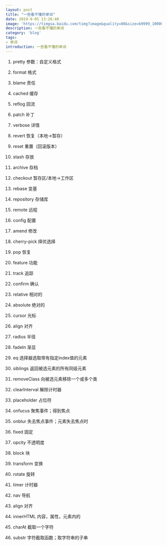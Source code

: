```yaml
---
layout: post
title: "一些看不懂的单词"
date: 2019-9-05 13:26:40
image: 'https://timgsa.baidu.com/timg?image&quality=80&size=b9999_10000&sec=1567718799490&di=7eccf664d32761aed83ce9e72ff8ec4e&imgtype=0&src=http%3A%2F%2Fn.sinaimg.cn%2Fsinacn%2Fw640h444%2F20180205%2Fb046-fyrhcqy7438065.jpg'
description: 一些看不懂的单词
category: 'blog'
tags:
- 单词
introduction: 一些看不懂的单词
---
```


1. pretty 参数：自定义格式  
2. format 格式  
3. blame 责任  
4. cached 缓存  
5. reflog 回流  
6. patch 补丁  
7. verbose 详情  
8. revert 恢复（本地->暂存）  
9. reset 重置（回滚版本）  
10. stash 存放  
11. archive 存档  
12. checkout 暂存区/本地->工作区  
13. rebase 变基  
14. repository 存储库  
15. remote 远程  
16. config 配置  
17. amend 修改  
18. cherry-pick 择优选择  
19. pop 恢复  
20. feature 功能  
21. track 追踪  
22. confirm 确认  

23. relative 相对的  
24. absolute 绝对的  
25. cursor 光标  
26. align 对齐  
27. radius 半径  
28. fadeIn 渐显  
29. eq 选择器选取带有指定index值的元素  
30. siblings 返回被选元素的所有同级元素  
31. removeClass 向被选元素移除一个或多个类  
32. clearInterval 解除计时器  

33. placeholder 占位符  
34. onfucus 聚焦事件；得到焦点  
35. onblur 失去焦点事件；元素失去焦点时  

36. fixed 固定  
37. opcity 不透明度  
38. block 块  
39. transform 变换  
40. rotate 旋转  
41. timer 计时器  
42. nav 导航  
43. align 对齐  
44. innerHTML 内容，属性，元素内的  
45. charAt 截取一个字符  
46. substr 字符截取函数；取字符串的子串  





